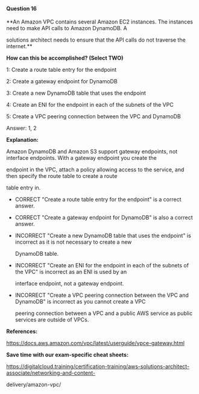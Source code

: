 #### Question  16


**An Amazon VPC contains several Amazon EC2 instances. The instances need to make API calls to Amazon DynamoDB. A

solutions architect needs to ensure that the API calls do not traverse the internet.**


**How can this be accomplished? (Select TWO)**


1: Create a route table entry for the endpoint


2: Create a gateway endpoint for DynamoDB


3: Create a new DynamoDB table that uses the endpoint


4: Create an ENI for the endpoint in each of the subnets of the VPC


5: Create a VPC peering connection between the VPC and DynamoDB


Answer: 1, 2


**Explanation:**


Amazon DynamoDB and Amazon S3 support gateway endpoints, not interface endpoints. With a gateway endpoint you create the

endpoint in the VPC, attach a policy allowing access to the service, and then specify the route table to create a route

table entry in.


- CORRECT "Create a route table entry for the endpoint" is a correct answer.


- CORRECT "Create a gateway endpoint for DynamoDB" is also a correct answer.


- INCORRECT "Create a new DynamoDB table that uses the endpoint" is incorrect as it is not necessary to create a new

  DynamoDB table.


- INCORRECT "Create an ENI for the endpoint in each of the subnets of the VPC" is incorrect as an ENI is used by an

  interface endpoint, not a gateway endpoint.


- INCORRECT "Create a VPC peering connection between the VPC and DynamoDB" is incorrect as you cannot create a VPC

  peering connection between a VPC and a public AWS service as public services are outside of VPCs.


**References:**


https://docs.aws.amazon.com/vpc/latest/userguide/vpce-gateway.html


**Save time with our exam-specific cheat sheets:**


https://digitalcloud.training/certification-training/aws-solutions-architect-associate/networking-and-content-

delivery/amazon-vpc/

